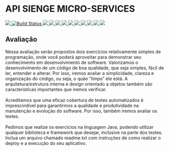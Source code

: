 <h1 id="api-boleto-contaazul">API SIENGE MICRO-SERVICES</h1>

<a href="https://gitter.im/softplan-unic/Lobby">
  <img src="https://badges.gitter.im/Join%20Chat.svg">
</a>
<a href="https://travis-ci.com/Cafecanudo/softplan-UNIC">
  <img src="https://travis-ci.com/Cafecanudo/softplan-UNIC.svg?branch=develop" alt="Build Status">
</a>
<a href="https://sonarcloud.io/dashboard/index/Cafecanudo_softplan-UNIC">
  <img src="https://sonarcloud.io/api/project_badges/measure?project=Cafecanudo_softplan-UNIC&metric=bugs">
</a>
<a href="https://sonarcloud.io/dashboard/index/Cafecanudo_softplan-UNIC">
  <img src="https://sonarcloud.io/api/project_badges/measure?project=Cafecanudo_softplan-UNIC&metric=code_smells">
</a>
<a href="https://sonarcloud.io/dashboard/index/Cafecanudo_softplan-UNIC">
  <img src="https://sonarcloud.io/api/project_badges/measure?project=Cafecanudo_softplan-UNIC&metric=coverage">
</a>
<a href="https://sonarcloud.io/dashboard/index/Cafecanudo_softplan-UNIC">
  <img src="https://sonarcloud.io/api/project_badges/measure?project=Cafecanudo_softplan-UNIC&metric=ncloc">
</a>
<a href="https://sonarcloud.io/dashboard/index/Cafecanudo_softplan-UNIC">
  <img src="https://sonarcloud.io/api/project_badges/measure?project=Cafecanudo_softplan-UNIC&metric=sqale_index">
</a>
<a href="https://sonarcloud.io/dashboard/index/Cafecanudo_softplan-UNIC">
  <img src="https://sonarcloud.io/api/project_badges/measure?project=Cafecanudo_softplan-UNIC&metric=vulnerabilities">
</a>
<a href="https://sonarcloud.io/dashboard/index/Cafecanudo_softplan-UNIC">
  <img src="https://sonarcloud.io/api/project_badges/measure?project=Cafecanudo_softplan-UNIC&metric=duplicated_lines_density">
</a>
<a href="https://sonarcloud.io/dashboard/index/Cafecanudo_softplan-UNIC">
  <img src="https://sonarcloud.io/api/project_badges/measure?project=Cafecanudo_softplan-UNIC&metric=reliability_rating">
</a>
<a href="https://sonarcloud.io/dashboard/index/Cafecanudo_softplan-UNIC">
  <img src="https://sonarcloud.io/api/project_badges/measure?project=Cafecanudo_softplan-UNIC&metric=security_rating">
</a>
<a href="https://sonarcloud.io/dashboard/index/Cafecanudo_softplan-UNIC">
  <img src="https://sonarcloud.io/api/project_badges/measure?project=Cafecanudo_softplan-UNIC&metric=sqale_rating">
</a>

<h2>Avaliação</h2>
<p>
    Nessa avaliação serão propostos dois exercícios relativamente simples de programação, onde
    você poderá aproveitar para demonstrar seu conhecimento em desenvolvimento de software.
    Valorizamos o desenvolvimento de um código de boa qualidade, que seja simples, fácil de ler,
    entender e alterar. Por isso, iremos avaliar a simplicidade, clareza e organização do código, ou
    seja, o quão “limpo” ele está. A arquitetura/estrutura interna e design orientado a objetos
    também são características importantes que iremos verificar.
    <br/><br/>
    Acreditamos que uma eficaz cobertura de testes automatizados é imprescindível para
    garantirmos a qualidade e produtividade na manutenção e evolução do software. Por isso,
    também iremos avaliar os testes.<br/><br/>
    Pedimos que realize os exercícios na linguagem Java, podendo utilizar qualquer biblioteca e
    framework que desejar, inclusive na parte dos testes. Inclua um arquivo chamado readme.txt
    com instruções de como realizar o deploy e a execução do seu aplicativo.
</p>
